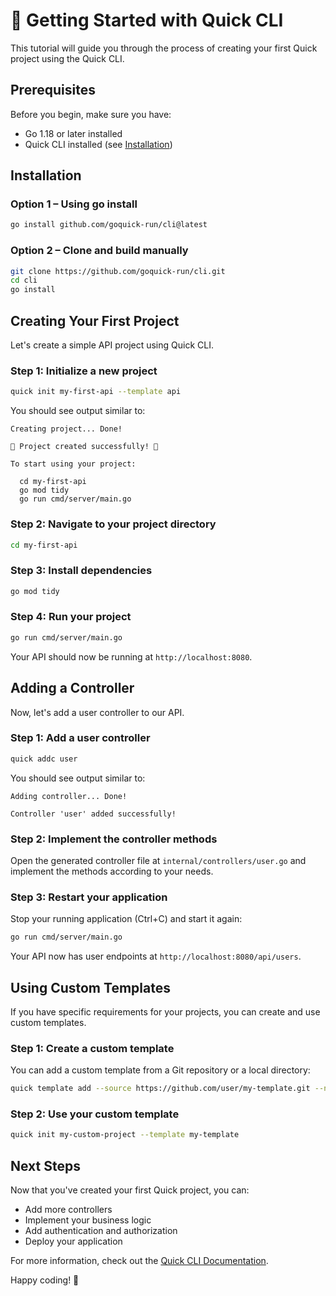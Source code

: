 # 🚀 Getting Started with Quick CLI

This tutorial will guide you through the process of creating your first Quick project using the Quick CLI.

## Prerequisites

Before you begin, make sure you have:

- Go 1.18 or later installed
- Quick CLI installed (see [Installation](#installation))

## Installation

### Option 1 – Using go install

```bash
go install github.com/goquick-run/cli@latest
```

### Option 2 – Clone and build manually

```bash
git clone https://github.com/goquick-run/cli.git
cd cli
go install
```

## Creating Your First Project

Let's create a simple API project using Quick CLI.

### Step 1: Initialize a new project

```bash
quick init my-first-api --template api
```

You should see output similar to:

```
Creating project... Done!

🎉 Project created successfully! 🎉

To start using your project:

  cd my-first-api
  go mod tidy
  go run cmd/server/main.go
```

### Step 2: Navigate to your project directory

```bash
cd my-first-api
```

### Step 3: Install dependencies

```bash
go mod tidy
```

### Step 4: Run your project

```bash
go run cmd/server/main.go
```

Your API should now be running at `http://localhost:8080`.

## Adding a Controller

Now, let's add a user controller to our API.

### Step 1: Add a user controller

```bash
quick addc user
```

You should see output similar to:

```
Adding controller... Done!

Controller 'user' added successfully!
```

### Step 2: Implement the controller methods

Open the generated controller file at `internal/controllers/user.go` and implement the methods according to your needs.

### Step 3: Restart your application

Stop your running application (Ctrl+C) and start it again:

```bash
go run cmd/server/main.go
```

Your API now has user endpoints at `http://localhost:8080/api/users`.

## Using Custom Templates

If you have specific requirements for your projects, you can create and use custom templates.

### Step 1: Create a custom template

You can add a custom template from a Git repository or a local directory:

```bash
quick template add --source https://github.com/user/my-template.git --name my-template --description "My custom template" --category api
```

### Step 2: Use your custom template

```bash
quick init my-custom-project --template my-template
```

## Next Steps

Now that you've created your first Quick project, you can:

- Add more controllers
- Implement your business logic
- Add authentication and authorization
- Deploy your application

For more information, check out the [Quick CLI Documentation](../README.md).

Happy coding! 🎉
